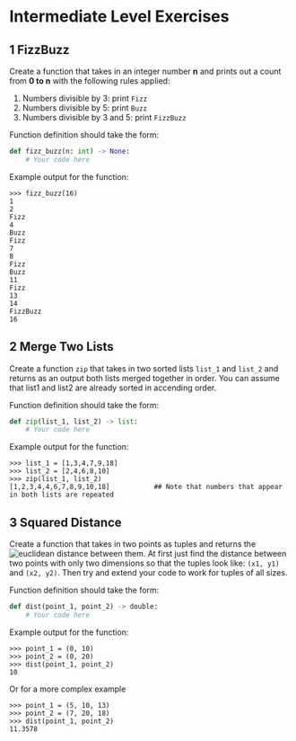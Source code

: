 # Intermediate Level Exercises

## 1 FizzBuzz
 Create a function that takes in an integer number **n** and prints out a count from **0 to n** with the following rules applied:
 
 1. Numbers divisible by 3: print `Fizz`
 2. Numbers divisible by 5: print `Buzz`
 3. Numbers divisible by 3 and 5: print `FizzBuzz`

Function definition should take the form:
```python
def fizz_buzz(n: int) -> None:
    # Your code here
```

Example output for the function:
```
>>> fizz_buzz(16)
1
2
Fizz
4
Buzz
Fizz
7
8
Fizz
Buzz
11
Fizz
13
14
FizzBuzz
16
```

## 2 Merge Two Lists

Create a function `zip` that takes in two sorted lists `list_1` and `list_2` and returns as an output both lists merged together in order.  You can assume that list1 and list2 are already sorted in accending order.

Function definition should take the form:
```python
def zip(list_1, list_2) -> list:
    # Your code here
```

Example output for the function:
```
>>> list_1 = [1,3,4,7,9,18]
>>> list_2 = [2,4,6,8,10]
>>> zip(list_1, list_2)
[1,2,3,4,4,6,7,8,9,10,18]           ## Note that numbers that appear in both lists are repeated
```

## 3 Squared Distance

Create a function that takes in two points as tuples and returns the ![euclidean distance](https://en.wikipedia.org/wiki/Euclidean_distance) between them.  At first just find the distance between two points with only two dimensions so that the tuples look like: `(x1, y1)` and `(x2, y2)`.  Then try and extend your code to work for tuples of all sizes.

Function definition should take the form:
```python
def dist(point_1, point_2) -> double:
    # Your code here
```


Example output for the function:
```
>>> point_1 = (0, 10)
>>> point_2 = (0, 20)
>>> dist(point_1, point_2)
10
```
Or for a more complex example
```
>>> point_1 = (5, 10, 13)
>>> point_2 = (7, 20, 18)
>>> dist(point_1, point_2)
11.3578
```
